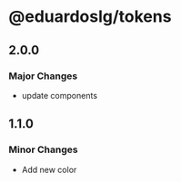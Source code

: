 # @eduardoslg/tokens

## 2.0.0

### Major Changes

- update components

## 1.1.0

### Minor Changes

- Add new color
